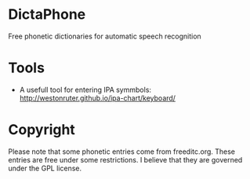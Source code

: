 # DictaPhone
Free phonetic dictionaries for automatic speech recognition


# Tools
- A usefull tool for entering IPA symmbols: http://westonruter.github.io/ipa-chart/keyboard/


# Copyright

Please note that some phonetic entries come from freeditc.org. These entries are free under some restrictions. I believe that they are governed under the GPL license. 

